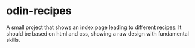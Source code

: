 # odin-recipes
A small project that shows an index page leading to different recipes. It should be based on html and css, showing a raw design with fundamental skills. 
